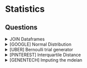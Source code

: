 # Statistics

## Questions

<details>

<summary>JOIN Dataframes</summary>

Can you tell me the ways in which 2 pandas data frames can be joined?

**Answer**

* merge() is used to combine two (or more) dataframes on the basis of values of common columns (indices can also be used, use left\_index=True and/or right\_index=True)
* concat() is used to append one (or more) dataframes one below the other (or sideways, depending on whether the axis option is set to 0 or 1).
* join() is used to merge 2 dataframes on the basis of the index; instead of using merge() with the option left\_index=True we can use join().

</details>

<details>

<summary>[GOOGLE] Normal Distribution</summary>

Write a function to generate N samples from a normal distribution and plot the histogram.

**Answer**

```python
import numpy as np
import numpy as np
import matplotlib.pyplot as plt

def generate_samples(n, mean, std):
  """Generates N samples from a normal distribution with mean `mean` and standard deviation `std`."""
  return np.random.normal(mean, std, n)

def plot_histogram(samples):
  """Plots a histogram of the given samples."""
  plt.hist(samples, bins=100)
  plt.show()

# Generate 100 samples from a normal distribution with mean 0 and standard deviation 1.
samples = generate_samples(1000, 0, 1)

# Plot the histogram of the samples.
plot_histogram(samples)
```

</details>

<details>

<summary>[UBER] Bernoulli trial generator</summary>

Given a random Bernoulli trial generator, write a function to return a value sampled from a normal distribution.

**Answer**

```python
# *Solution recieved from the community via [merge request](https://github.com/dipranjan/dsinterviewqns/pull/5)*

import numpy as np
import pandas as pd
import matplotlib.pyplot as plt

# straightforward using the central limit theorem.

p = .5
n = 10000

# returns standard normal output via the central limit theorem
def standard_normal_output(p,n):
    bernoulli_mean = p
    bernoulli_variance = p*(1-p)
    bernoulli_std = abs(np.sqrt(bernoulli_variance))
    sample = np.random.binomial(size = n, n = 1, p = p)
    return (sample.mean() - bernoulli_mean)/(bernoulli_std/np.sqrt(n))

# now we plot this output 10000 times to indeed show it is a standard normal distribution
def plot_output():
    outputs=[]
    for i in range(0,n):
        outputs.append(standard_normal_output(p=p,n=n))
    num_bins = 20
    plt.hist(outputs, bins=num_bins, facecolor='blue', alpha=0.5)
    plt.show() 
plot_output()
```

</details>

<details>

<summary>[PINTEREST] Interquartile Distance</summary>

Given an array of unsorted random numbers (decimals) find the interquartile distance.

**Answer**

```python
# Interquartile distance is the difference between first and third quartile

# first let's generate a list of random numbers

import random
import numpy as np

li = [round(random.uniform(33.33, 66.66), 2) for i in range(50)]
print(li)

qtl_1 = np.quantile(li,.25)
qtl_3 = np.quantile(li,.75)

print("Interquartile distance: ", qtl_1 - qtl_3)
```

</details>

<details>

<summary>[GENENTECH] Imputing the mdeian</summary>

Write a function cheese\_median to impute the median price of the selected California cheeses in place of the missing values. You may assume at least one cheese is not missing its price.

**Answer**

```python
import pandas as pd

cheeses = {"Name": ["Bohemian Goat", "Central Coast Bleu", "Cowgirl Mozzarella", "Cypress Grove Cheddar", "Oakdale Colby"], "Price" : [15.00, None, 30.00, None, 45.00]}

df_cheeses = pd.DataFrame(cheeses)
```

</details>

